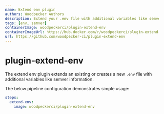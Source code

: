 ```yaml
---
name: Extend env plugin
authors: Woodpecker Authors
description: Extend your .env file with additional variables like semver information.
tags: [env, semver]
containerImage: woodpeckerci/plugin-extend-env
containerImageUrl: https://hub.docker.com/r/woodpeckerci/plugin-extend-env
url: https://github.com/woodpecker-ci/plugin-extend-env
---
```


# plugin-extend-env

The extend env plugin extends an existing or creates a new `.env` file with additional variables like semver information.

The below pipeline configuration demonstrates simple usage:

```yml
steps:
  extend-env:
    image: woodpeckerci/plugin-extend-env
```
